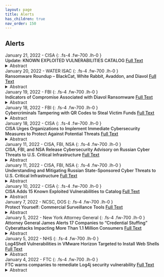 ```yaml
---
layout: page
title: Alerts 
has_children: true
nav_order: 150 
---
```


## Alerts
<div class="code-example dont-break-out" markdown="1" style="padding-top:0px;padding-bottom:0px">
January 21, 2022 - CISA 
{: .fs-4 .fw-700 .lh-0  }
<p style="font-weight:500; margin:0px" markdown="1">
Update: KNOWN EXPLOITED VULNERABILITIES CATALOG <a href="https://www.cisa.gov/known-exploited-vulnerabilities-catalog"> Full Text</a>
</p>
<details>
  <summary>Abstract</summary>
The ExceptionDelegator component in Apache Struts 2 before 2.2.3.1 contains an improper input validation vulnerability which allows for remote code execution.
</details>
</div>

<div class="code-example dont-break-out" markdown="1" style="padding-top:0px;padding-bottom:0px">
January 20, 2022 - WATER ISAC 
{: .fs-4 .fw-700 .lh-0  }
<p style="font-weight:500; margin:0px" markdown="1">
Ransomware Roundup – BlackCat, White Rabbit, Avaddon, and Diavol <a href="https://www.waterisac.org/portal/ransomware-roundup-%E2%80%93-blackcat-white-rabbit-avaddon-and-diavol"> Full Text</a>
</p>
<details>
  <summary>Abstract</summary>
Ransomware threat actors continue to terrorize organizations across the world and when one group is shutdown another seemingly appears. It’s no surprise that last year saw a lot of ransomware activity.
</details>
</div>

<div class="code-example dont-break-out" markdown="1" style="padding-top:0px;padding-bottom:0px">
January 19, 2022 - FBI 
{: .fs-4 .fw-700 .lh-0  }
<p style="font-weight:500; margin:0px" markdown="1">
Indicators of Compromise Associated with Diavol Ransomware <a href="https://publications.bsafes.com/docs/fbi/flash-2022-0119-indicators-of-compromise-associated-with-diavol-ransomware/"> Full Text</a>
</p>
<details>
  <summary>Abstract</summary>
The FBI first learned of Diavol ransomware in October 2021. Diavol is associated with developers from the Trickbot Group, who are responsible for the Trickbot Banking Trojan. Diavol encrypts files solely using an RSA encryption key, and its code is capable of prioritizing file types to encrypt based on a pre-configured list of extensions defined by the attacker. 
</details>
</div>

<div class="code-example dont-break-out" markdown="1" style="padding-top:0px;padding-bottom:0px">
January 18, 2022 - FBI
{: .fs-4 .fw-700 .lh-0  }
<p style="font-weight:500; margin:0px" markdown="1">
Cybercriminals Tampering with QR Codes to Steal Victim Funds <a href="https://www.ic3.gov/Media/Y2022/PSA220118"> Full Text</a>
</p>
<details>
  <summary>Abstract</summary>
The FBI is issuing this announcement to raise awareness of malicious Quick Response (QR) codes. Cybercriminals are tampering with QR codes to redirect victims to malicious sites that steal login and financial information.
</details

<div class="code-example dont-break-out" markdown="1" style="padding-top:0px;padding-bottom:0px">
January 18, 2022 - CISA
{: .fs-4 .fw-700 .lh-0  }
<p style="font-weight:500; margin:0px" markdown="1">
CISA Urges Organizations to Implement Immediate Cybersecurity Measures to Protect Against Potential Threats <a href="https://www.cisa.gov/uscert/ncas/current-activity/2022/01/18/cisa-urges-organizations-implement-immediate-cybersecurity"> Full Text</a>
</p>
<details>
  <summary>Abstract</summary>
In response to recent malicious cyber incidents in Ukraine—including the defacement of government websites and the presence of potentially destructive malware on Ukrainian systems—CISA has published CISA Insights: Implement Cybersecurity Measures Now to Protect Against Potential Critical Threats.
</details>
</div>

<div class="code-example dont-break-out" markdown="1" style="padding-top:0px;padding-bottom:0px">
January 11, 2022 - CISA, FBI, NSA
{: .fs-4 .fw-700 .lh-0  }
<p style="font-weight:500; margin:0px" markdown="1">
CISA, FBI, and NSA Release Cybersecurity Advisory on Russian Cyber Threats to U.S. Critical Infrastructure <a href="https://www.cisa.gov/uscert/ncas/current-activity/2022/01/11/cisa-fbi-and-nsa-release-cybersecurity-advisory-russian-cyber"> Full Text</a>
</p>
<details>
  <summary>Abstract</summary>
CISA, the Federal Bureau of Investigation (FBI), and the National Security Agency (NSA) have released a joint Cybersecurity Advisory (CSA) that provides an overview of Russian state-sponsored cyber operations, including commonly observed tactics, techniques, and procedures. The CSA also provides detection actions, incident response guidance, and mitigations. CISA, the FBI, and NSA are releasing the joint CSA to help the cybersecurity community reduce the risk presented by Russian state-sponsored cyber threats.  
</details>
</div>

<div class="code-example dont-break-out" markdown="1" style="padding-top:0px;padding-bottom:0px">
January 11, 2022 - CISA, FBI, NSA 
{: .fs-4 .fw-700 .lh-0  }
<p style="font-weight:500; margin:0px" markdown="1">
Understanding and Mitigating Russian State-Sponsored Cyber Threats to U.S. Critical Infrastructure <a href="https://www.cisa.gov/uscert/ncas/alerts/aa22-011a"> Full Text</a>
</p>
<details>
  <summary>Abstract</summary>
This joint Cybersecurity Advisory (CSA)—authored by the Cybersecurity and Infrastructure Security Agency (CISA), Federal Bureau of Investigation (FBI), and National Security Agency (NSA)—is part of our continuing cybersecurity mission to warn organizations of cyber threats and help the cybersecurity community reduce the risk presented by these threats.
</details>
</div>

<div class="code-example dont-break-out" markdown="1" style="padding-top:0px;padding-bottom:0px">
January 10, 2022 - CISA 
{: .fs-4 .fw-700 .lh-0  }
<p style="font-weight:500; margin:0px" markdown="1">
CISA Adds 15 Known Exploited Vulnerabilities to Catalog <a href="https://www.cisa.gov/uscert/ncas/current-activity/2022/01/10/cisa-adds-15-known-exploited-vulnerabilities-catalog"> Full Text</a>
</p>
<details>
  <summary>Abstract</summary>
CISA has added 15 new vulnerabilities to its Known Exploited Vulnerabilities Catalog, based on evidence that threat actors are actively exploiting the vulnerabilities listed in the table below. These types of vulnerabilities are a frequent attack vector for malicious cyber actors of all types and pose significant risk to the federal enterprise.
</details>
</div>

<div class="code-example dont-break-out" markdown="1" style="padding-top:0px;padding-bottom:0px">
January 7, 2022 - NCSC, DOS 
{: .fs-4 .fw-700 .lh-0  }
<p style="font-weight:500; margin:0px" markdown="1">
Protect Yourself: Commercial Surveillance Tools <a href="https://publications.bsafes.com/docs/ncsc/protect-yourself-commercial-surveillance-tools/"> Full Text</a>
</p>
<details>
  <summary>Abstract</summary>
Companies and individuals have been selling commercial surveillance tools to governments and other entities that have used them for malicious purposes. Journalists, dissidents, and other persons around the world have been targeted and tracked using these tools, which allow malign actors to infect mobile and internet-connected devices with malware over both WiFi and cellular data connections. 
</details>
</div>

<div class="code-example dont-break-out" markdown="1" style="padding-top:0px;padding-bottom:0px">
January 5, 2022 - New York Attorney General
{: .fs-4 .fw-700 .lh-0  }
<p style="font-weight:500; margin:0px" markdown="1">
Attorney General James Alerts 17 Companies to “Credential Stuffing” Cyberattacks Impacting More Than 1.1 Million Consumers <a href="https://ag.ny.gov/press-release/2022/attorney-general-james-alerts-17-companies-credential-stuffing-cyberattacks"> Full Text</a>
</p>
<details>
  <summary>Abstract</summary>
NEW YORK – New York Attorney General Letitia James today announced the results of a sweeping investigation into “credential stuffing” that discovered more than 1.1 million online accounts compromised in cyberattacks at 17 well-known companies.
</details>
</div>

<div class="code-example dont-break-out" markdown="1" style="padding-top:0px;padding-bottom:0px">
January 5, 2022 - NHS 
{: .fs-4 .fw-700 .lh-0  }
<p style="font-weight:500; margin:0px" markdown="1">
Log4Shell Vulnerabilities in VMware Horizon Targeted to Install Web Shells <a href="https://digital.nhs.uk/cyber-alerts/2022/cc-4002"> Full Text</a>
</p>
<details>
  <summary>Abstract</summary>
Attackers are actively targeting Log4Shell vulnerabilities in VMware Horizon servers in an effort to establish web shells.
</details>
</div>

<div class="code-example dont-break-out" markdown="1" style="padding-top:0px;padding-bottom:0px">
January 4, 2022 - FTC
{: .fs-4 .fw-700 .lh-0  }
<p style="font-weight:500; margin:0px" markdown="1">
FTC warns companies to remediate Log4j security vulnerability <a href="https://www.bleepingcomputer.com/news/security/ftc-warns-companies-to-secure-consumer-data-from-log4j-attacks/"> Full Text</a>
</p>
<details>
  <summary>Abstract</summary>
Log4j is a ubiquitous piece of software used to record activities in a wide range of systems found in consumer-facing products and services. Recently, a serious vulnerability in the popular Java logging package, Log4j (CVE-2021-44228) was disclosed, posing a severe risk to millions of consumer products to enterprise software and web applications. This vulnerability is being widely exploited by a growing set of attackers.
</details>
</div>







